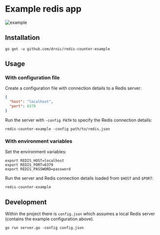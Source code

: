 Example redis app
=================

![example](http://cl.ly/image/35140k2A2K1Z/example-redis-app.gif)

Installation
------------

```
go get -u github.com/drnic/redis-counter-example
```

Usage
-----

### With configuration file

Create a configuration file with connection details to a Redis server:

```json
{
  "host": "localhost",
  "port": 6379
}
```

Run the server with `-config PATH` to specify the Redis connection details:

```
redis-counter-example -config path/to/redis.json
```

### With environment variables

Set the environment variables:

```
export REDIS_HOST=localhost
export REDIS_PORT=6379
export REDIS_PASSWORD=password
```

Run the server and Redis connection details loaded from `$HOST` and `$PORT`:

```
redis-counter-example
```

Development
-----------

Within the project there is `config.json` which assumes a local Redis server (contains the example configuration above).

```
go run server.go -config config.json
```
